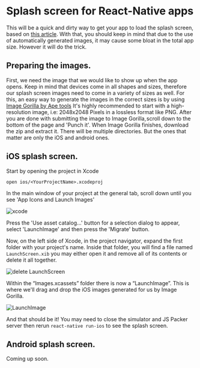 # Splash screen for React-Native apps

This will be a quick and dirty way to get your app to load the splash screen, based on [this article](https://medium.com/handlebar-labs/how-to-add-a-splash-screen-to-a-react-native-app-ios-and-android-30a3cec835ae).
With that, you should keep in mind that due to the use of automatically generated
images, it may cause some bloat in the total app size. However it will do the trick.

## Preparing the images.

First, we need the image that we would like to show up when the app opens.
Keep in mind that devices come in all shapes and sizes, therefore our splash
screen images need to come in a variety of sizes as well.
For this, an easy way to generate the images in the correct sizes is by using [Image Gorilla by Ape tools](http://apetools.webprofusion.com/tools/imagegorilla)
It's highly recommended to start with a high-resolution image, i.e: 2048x2048 Pixels in a lossless format like PNG.
After you are done with submitting the image to Image Gorilla, scroll down to the bottom of the page and 'Punch it'.
When Image Gorilla finishes, download the zip and extract it. There will be multiple directories.
But the ones that matter are only the iOS and android ones.

## iOS splash screen.

Start by opening the project in Xcode
```
open ios/<YourProjectName>.xcodeproj
```

In the main window of your project at the general tab, scroll down until you see 'App Icons and Launch Images'

![xcode](https://cdn-images-1.medium.com/max/1000/1*UjtDz2Kjyq-8Wv4KkI8EJw.png)

Press the 'Use asset catalog...' button for a selection dialog to appear, select 'LaunchImage' and then press the 'Migrate' button.

Now, on the left side of Xcode, in the project navigator, expand the first folder with your project's name.
Inside that folder, you will find a file named `LaunchScreen.xib` you may either open it and remove all of its contents or
delete it all together.

![delete LaunchScreen](https://cdn-images-1.medium.com/max/1000/1*JX-WHMJ4udPTj79td7avlA.png)

Within the “Images.xcassets” folder there is now a “LaunchImage”.
This is where we'll drag and drop the iOS images generated for us by Image Gorilla.

![LaunchImage](https://cdn-images-1.medium.com/max/1000/1*0Csm1VYYXEjVhDzXe80vCQ.png)

And that should be it! You may need to close the simulator and JS Packer server then rerun `react-native run-ios`
to see the splash screen.

## Android splash screen.

Coming up soon.
